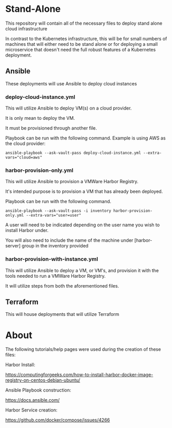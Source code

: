 # Stand-Alone

This repository will contain all of the necessary files to deploy stand alone cloud infrastructure

In contrast to the Kubernetes infrastructure, this will be for small numbers of machines that will either need to be stand alone or for deploying a small microservice that doesn't need the full robust features of a Kubernetes deployment.

## Ansible

These deployments will use Ansible to deploy cloud instances

### deploy-cloud-instance.yml

This will utilize Ansible to deploy VM(s) on a cloud provider.

It is only mean to deploy the VM.

It must be provisioned through another file.

Playbook can be run with the following command. Example is using AWS as the cloud provider:

`ansible-playbook --ask-vault-pass deploy-cloud-instance.yml --extra-vars="cloud=aws"`

### harbor-provision-only.yml

This will utilize Ansible to provision a VMWare Harbor Registry.

It's intended purpose is to provision a VM that has already been deployed.

Playbook can be run with the following command.

`ansible-playbook --ask-vault-pass -i inventory harbor-provision-only.yml --extra-vars="user=user"`

A user will need to be indicated depending on the user name you wish to install Harbor under.

You will also need to include the name of the machine under [harbor-server] group in the inventory provided

### harbor-provision-with-instance.yml

This will utilize Ansible to deploy a VM, or VM's, and provision it with the tools needed to run a VMWare Harbor Registry.

It will utilize steps from both the aforementioned files.

## Terraform

This will house deployments that will utilize Terraform

# About

The following tutorials/help pages were used during the creation of these files:

Harbor Install: 

https://computingforgeeks.com/how-to-install-harbor-docker-image-registry-on-centos-debian-ubuntu/

Ansible Playbook construction:

https://docs.ansible.com/

Harbor Service creation:

https://github.com/docker/compose/issues/4266